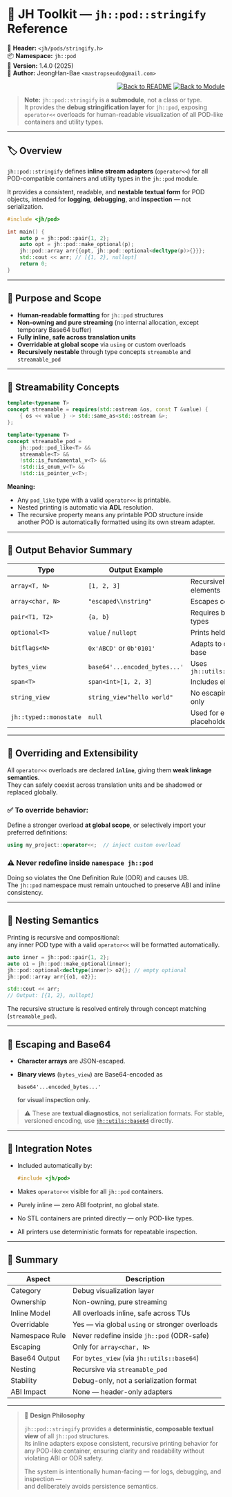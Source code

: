 # 🧾 **JH Toolkit — `jh::pod::stringify` Reference**

📁 **Header:** `<jh/pods/stringify.h>`  
📦 **Namespace:** `jh::pod`  
📅 **Version:** 1.4.0 (2025)  
👤 **Author:** JeongHan-Bae `<mastropseudo@gmail.com>`

<div align="right">

[![Back to README](https://img.shields.io/badge/%20Back%20to%20README-blue?style=flat-square)](../../README.md)
[![Back to Module](https://img.shields.io/badge/%20Back%20to%20Module-green?style=flat-square)](overview.md)

</div>


> **Note:**
> `jh::pod::stringify` is a **submodule**, not a class or type.  
> It provides the **debug stringification layer** for `jh::pod`,
> exposing `operator<<` overloads for human-readable visualization
> of all POD-like containers and utility types.

---

## 🏷️ Overview

`jh::pod::stringify` defines **inline stream adapters** (`operator<<`)
for all POD-compatible containers and utility types in the `jh::pod` module.  

It provides a consistent, readable, and **nestable textual form** for POD objects,
intended for **logging**, **debugging**, and **inspection** — not serialization.

```cpp
#include <jh/pod>

int main() {
    auto p = jh::pod::pair{1, 2};
    auto opt = jh::pod::make_optional(p);
    jh::pod::array arr{{opt, jh::pod::optional<decltype(p)>{}}};
    std::cout << arr; // [{1, 2}, nullopt]
    return 0;
}
```

---

## 🔹 Purpose and Scope

* **Human-readable formatting** for `jh::pod` structures
* **Non-owning and pure streaming** (no internal allocation, except temporary Base64 buffer)
* **Fully inline, safe across translation units**
* **Overridable at global scope** via `using` or custom overloads
* **Recursively nestable** through type concepts `streamable` and `streamable_pod`

---

## 🔹 Streamability Concepts

```cpp
template<typename T>
concept streamable = requires(std::ostream &os, const T &value) {
    { os << value } -> std::same_as<std::ostream &>;
};

template<typename T>
concept streamable_pod =
    jh::pod::pod_like<T> &&
    streamable<T> &&
    !std::is_fundamental_v<T> &&
    !std::is_enum_v<T> &&
    !std::is_pointer_v<T>;
```

**Meaning:**

* Any `pod_like` type with a valid `operator<<` is printable.
* Nested printing is automatic via **ADL** resolution.
* The recursive property means any printable POD structure inside another POD
  is automatically formatted using its own stream adapter.

---

## 🔹 Output Behavior Summary

| Type                   | Output Example                | Notes                               |
|------------------------|-------------------------------|-------------------------------------|
| `array<T, N>`          | `[1, 2, 3]`                   | Recursively prints all elements     |
| `array<char, N>`       | `"escaped\\nstring"`          | Escapes control characters          |
| `pair<T1, T2>`         | `{a, b}`                      | Requires both printable types       |
| `optional<T>`          | `value` / `nullopt`           | Prints held value recursively       |
| `bitflags<N>`          | `0x'ABCD'` or `0b'0101'`      | Adapts to current stream base       |
| `bytes_view`           | `base64'...encoded_bytes...'` | Uses `jh::utils::base64::encode()`  |
| `span<T>`              | `span<int>[1, 2, 3]`          | Includes element type name          |
| `string_view`          | `string_view"hello world"`    | No escaping — literal text only     |
| `jh::typed::monostate` | `null`                        | Used for empty or placeholder types |

---

## 🔹 Overriding and Extensibility

All `operator<<` overloads are declared **`inline`**, giving them **weak linkage semantics**.  
They can safely coexist across translation units and be shadowed or replaced globally.

### ✅ To override behavior:

Define a stronger overload **at global scope**, or selectively import your preferred definitions:

```cpp
using my_project::operator<<;  // inject custom overload
```

### ⚠️ Never redefine inside `namespace jh::pod`

Doing so violates the One Definition Rule (ODR) and causes UB.  
The `jh::pod` namespace must remain untouched to preserve ABI and inline consistency.

---

## 🔹 Nesting Semantics

Printing is recursive and compositional:  
any inner POD type with a valid `operator<<` will be formatted automatically.

```cpp
auto inner = jh::pod::pair{1, 2};
auto o1 = jh::pod::make_optional(inner);
jh::pod::optional<decltype(inner)> o2{}; // empty optional
jh::pod::array arr{{o1, o2}};

std::cout << arr;
// Output: [{1, 2}, nullopt]
```

The recursive structure is resolved entirely through concept matching (`streamable_pod`).

---

## 🔹 Escaping and Base64

* **Character arrays** are JSON-escaped.
* **Binary views** (`bytes_view`) are Base64-encoded as

  ```
  base64'...encoded_bytes...'
  ```

  for visual inspection only.

> ⚠️ These are **textual diagnostics**, not serialization formats.
> For stable, versioned encoding, use [`jh::utils::base64`](../utils/base64.md) directly.

---

## 🔹 Integration Notes

* Included automatically by:

  ```cpp
  #include <jh/pod>
  ```
* Makes `operator<<` visible for all `jh::pod` containers.
* Purely inline — zero ABI footprint, no global state.
* No STL containers are printed directly — only POD-like types.
* All printers use deterministic formats for repeatable inspection.

---

## 🧠 Summary

| Aspect         | Description                                    |
|----------------|------------------------------------------------|
| Category       | Debug visualization layer                      |
| Ownership      | Non-owning, pure streaming                     |
| Inline Model   | All overloads inline, safe across TUs          |
| Overridable    | Yes — via global `using` or stronger overloads |
| Namespace Rule | Never redefine inside `jh::pod` (ODR-safe)     |
| Escaping       | Only for `array<char, N>`                      |
| Base64 Output  | For `bytes_view` (via `jh::utils::base64`)     |
| Nesting        | Recursive via `streamable_pod`                 |
| Stability      | Debug-only, not a serialization format         |
| ABI Impact     | None — header-only adapters                    |

---

> 📌 **Design Philosophy**
>
> `jh::pod::stringify` provides a **deterministic, composable textual view**
> of all `jh::pod` structures.  
> Its inline adapters expose consistent, recursive printing behavior
> for any POD-like container, ensuring clarity and readability
> without violating ABI or ODR safety.
>
> The system is intentionally human-facing — for logs, debugging, and inspection —  
> and deliberately avoids persistence semantics.
